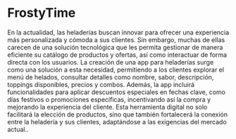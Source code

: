 # FrostyTime
En la actualidad, las heladerías buscan innovar para ofrecer una experiencia más personalizada y cómoda a sus clientes. Sin embargo, muchas de ellas carecen de una solución tecnológica que les permita gestionar de manera eficiente su catálogo de productos y ofertas, así como interactuar de forma directa con los usuarios. La creación de una app para heladerías surge como una solución a esta necesidad, permitiendo a los clientes explorar el menú de helados, consultar detalles como nombre, sabor, descripción, toppings disponibles, precios y combos. Además, la app incluirá funcionalidades para aplicar descuentos especiales en fechas clave, como días festivos o promociones específicas, incentivando así la compra y mejorando la experiencia del cliente. Esta herramienta digital no solo facilitará la elección de productos, sino que también fortalecerá la conexión entre la heladería y sus clientes, adaptándose a las exigencias del mercado actual..
